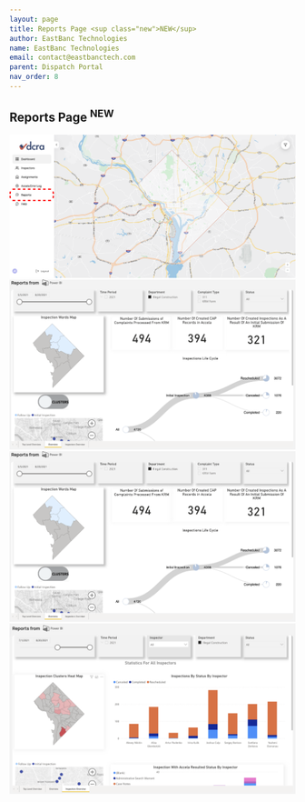 ```yaml
---
layout: page
title: Reports Page <sup class="new">NEW</sup>
author: EastBanc Technologies
name: EastBanc Technologies
email: contact@eastbanctech.com
parent: Dispatch Portal
nav_order: 8
---
```


<section id="reports-page-new" markdown="1">

# Reports Page <sup class="new">NEW</sup>

![Dashboard Reports Navigation -screenshot](../images/dispatch-portal/dp-reports/dp-dashboard-reports.png)
![Reports Top Level Overview -screenshot](../images/dispatch-portal/dp-reports/dp-reports-tab1.png)
![Reports Overview -screenshot](../images/dispatch-portal/dp-reports/dp-reports-tab2.png)
![Reports Inspector Overview -screenshot](../images/dispatch-portal/dp-reports/dp-reports-tab3.png)

</section>